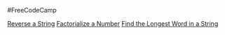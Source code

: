 #FreeCodeCamp

[Reverse a String](https://www.freecodecamp.com/challenges/reverse-a-string)
[Factorialize a Number](https://www.freecodecamp.com/challenges/factorialize-a-number)
[Find the Longest Word in a String](https://www.freecodecamp.com/challenges/find-the-longest-word-in-a-string)


